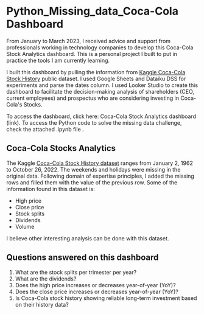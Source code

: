 # Python_Missing_data_Coca-Cola Dashboard

From January to March 2023, I received advice and support from professionals working in technology companies to develop this Coca-Cola Stock Analytics dashboard. This is a personal project I built to put in practice the tools I am currently learning. 

I built this dashboard by pulling the information from [Kaggle Coca-Cola Stock History](https://www.kaggle.com/datasets/kalilurrahman/coca-cola-stock-live-and-updated) public dataset. I used Google Sheets and Dataiku DSS for experiments and parse the dates column. I used Looker Studio to create this dashboard to facilitate the decision-making analysis of shareholders (CEO, current employees) and prospectus who are considering investing in Coca-Cola's Stocks. 

To access the dashboard, click here: Coca-Cola Stock Analytics dashboard (link). To access the Python code to solve the missing data challenge, check the attached .ipynb file . 

## Coca-Cola Stocks Analytics 

The Kaggle [Coca-Cola Stock History dataset](https://www.kaggle.com/datasets/kalilurrahman/coca-cola-stock-live-and-updated) ranges from January 2, 1962 to October 26, 2022. The weekends and holidays were missing in the original data. Following domain of expertise principles, I added the missing rows and filled them with the value of the previous row. Some of the information found in this dataset is: 

* High price 
* Close price 
* Stock splits 
* Dividends
* Volume 

I believe other interesting analysis can be done with this dataset. 

## Questions answered on this dashboard

1. What are the stock splits per trimester per year? 
2. What are the dividends? 
3. Does the high price increases or decreases year-of-year (YoY)? 
4. Does the close price increases or decreases year-of-year (YoY)? 
5. Is Coca-Cola stock history showing reliable long-term investment based on their history data? 
